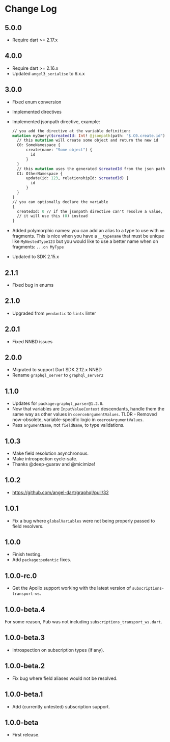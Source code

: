 # Change Log

## 5.0.0

* Require dart >= 2.17.x

## 4.0.0

* Require dart >= 2.16.x
* Updated `angel3_serialise` to 6.x.x

## 3.0.0

* Fixed enum conversion
* Implemented directives
* Implemented jsonpath directive, example:

  ```graphql
  // you add the directive at the variable definition:
  mutation myQuery($createdId: Int! @jsonpath(path: "$.C0.create.id")) {
    // this mutation will create some object and return the new id
    C0: SomeNamespace {
        create(name: "Some object") {
          id
        }
    }
    // this mutation uses the generated $createdId from the json path directive
    C1: OtherNamespace {
        update(id: 123, relationshipId: $createdId) {
          id
        }
    }
  }
  // you can optionally declare the variable
  {
    createdId: 0 // if the jsonpath directive can't resolve a value, 
    // it will use this (0) instead
  }
  ```

* Added polymorphic names: you can add an alias to a type to use with `on` fragments. This is nice when you have a `__typename` that must be unique like `MyNestedType123` but you would like to use a better name when on fragments: `...on MyType`  
* Updated to SDK 2.15.x

## 2.1.1

* Fixed bug in enums

## 2.1.0

* Upgraded from `pendantic` to `lints` linter

## 2.0.1

* Fixed NNBD issues

## 2.0.0

* Migrated to support Dart SDK 2.12.x NNBD
* Rename `graphql_server` to `graphql_server2`

## 1.1.0

* Updates for `package:graphql_parser@1.2.0`.
* Now that variables are `InputValueContext` descendants, handle them the
same way as other values in `coerceArgumentValues`. TLDR - Removed
now-obsolete, variable-specific logic in `coerceArgumentValues`.
* Pass `argumentName`, not `fieldName`, to type validations.

## 1.0.3

* Make field resolution asynchronous.
* Make introspection cycle-safe.
* Thanks @deep-guarav and @micimize!

## 1.0.2

* <https://github.com/angel-dart/graphql/pull/32>

## 1.0.1

* Fix a bug where `globalVariables` were not being properly passed
to field resolvers.

## 1.0.0

* Finish testing.
* Add `package:pedantic` fixes.

## 1.0.0-rc.0

* Get the Apollo support working with the latest version of `subscriptions-transport-ws`.

## 1.0.0-beta.4

For some reason, Pub was not including `subscriptions_transport_ws.dart`.

## 1.0.0-beta.3

* Introspection on subscription types (if any).

## 1.0.0-beta.2

* Fix bug where field aliases would not be resolved.

## 1.0.0-beta.1

* Add (currently untested) subscription support.

## 1.0.0-beta

* First release.
